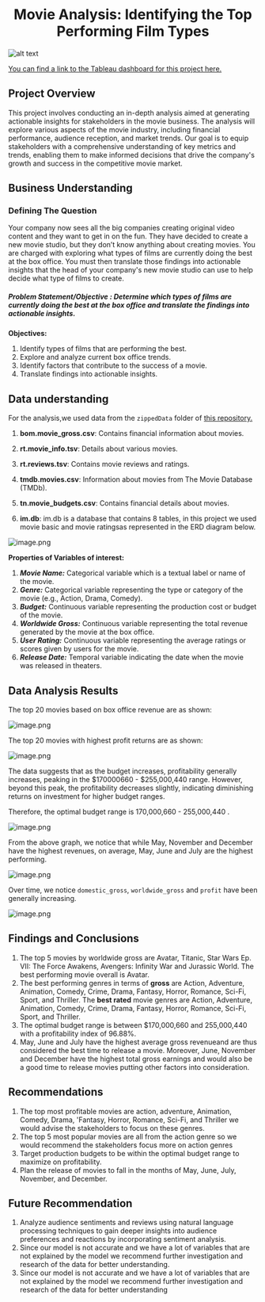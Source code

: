 # <h1 style="text-align: center;">Movie Analysis: Identifying the Top Performing Film Types </h1>
![alt text](avatar.jpeg)

[You can find a link to the Tableau dashboard for this project here.](https://public.tableau.com/app/profile/vallary.banda/viz/MOVIEANALYSISDASHBOARD_17219995561240/ADASHBOARDREPRSENTINGMOVIEANALYSIS) 


## Project Overview
This project involves conducting an in-depth analysis aimed at generating actionable insights for stakeholders in the movie business. The analysis will explore various aspects of the movie industry, including financial performance, audience reception, and market trends. Our goal is to equip stakeholders with a comprehensive understanding of key metrics and trends, enabling them to make informed decisions that drive the company's growth and success in the competitive movie market.

## Business Understanding

### Defining The Question
Your company now sees all the big companies creating original video content and they want to get in on the fun. They have decided to create a new movie studio, but they don’t know anything about creating movies. You are charged with exploring what types of films are currently doing the best at the box office. You must then translate those findings into actionable insights that the head of your company's new movie studio can use to help decide what type of films to create.

##### **Problem Statement/Objective :** *Determine which types of films are currently doing the best at the box office and translate the findings into actionable insights.*

**Objectives:**
1. Identify types of films that are performing the best.
2. Explore and analyze current box office trends.
3. Identify factors that  contribute to the success of a movie.
4. Translate findings into actionable insights.

## Data understanding
For the analysis,we used data from the `zippedData` folder of [this repository.](https://github.com/learn-co-curriculum/dsc-phase-2-project-v3)

1. **bom.movie_gross.csv**: Contains financial information about movies.

2. **rt.movie_info.tsv**: Details about various movies.

3. **rt.reviews.tsv**: Contains movie reviews and ratings.

4. **tmdb.movies.csv**: Information about movies from The Movie Database (TMDb).

5. **tn.movie_budgets.csv**: Contains financial details about movies.

6.  **im.db**: im.db is a database that contains  8 tables, in this project we used movie basic and movie ratingsas represented in the ERD diagram below.

![image.png](movie_data_erd.jpeg) 


**Properties of Variables of interest:**

1. ***Movie Name:*** Categorical variable which is a textual label or name of the movie.
2. ***Genre:*** Categorical variable representing the type or category of the movie (e.g., Action, Drama, Comedy).
3. ***Budget:*** Continuous variable representing the production cost or budget of the movie.
4. ***Worldwide Gross:*** Continuous variable representing the total revenue generated by the movie at the box office.
5. ***User Rating:*** Continuous variable representing the average ratings or scores given by users for the movie.
6. ***Release Date:*** Temporal variable indicating the date when the movie was released in theaters.

## Data Analysis Results
The top 20 movies based on box office revenue are as shown: 

![image.png](Top_20_movies_by_gross.png)

The top 20 movies with highest profit returns are as shown:

![image.png](Top_20_movies_by_profit.png)

The data suggests that as the budget increases, profitability generally increases, peaking in the $170000660 -
$255,000,440 range. However, beyond this peak, the profitability decreases slightly, indicating diminishing returns on investment for higher budget ranges.

Therefore, the optimal budget range is 170,000,660 - 255,000,440 .


![image.png](profitability_ranges.png)


From the above graph, we notice that while May, November and December have the highest revenues, on average, May, June and July are the highest performing.

![image.png](revenue_by_relese_month.png)


Over time, we notice `domestic_gross`, `worldwide_gross` and `profit` have been generally increasing. 

![image.png](profits_trends.png)

## Findings and Conclusions
1. The top 5 movies by worldwide gross are Avatar, Titanic, Star Wars Ep. VII: The Force Awakens, Avengers: Infinity War and Jurassic World.
The best performing movie overall is Avatar.
2. The best performing genres in terms of **gross** are Action, Adventure, Animation, Comedy, Crime, Drama, Fantasy, Horror, Romance, Sci-Fi, Sport, and Thriller.  The **best rated** movie genres are Action, Adventure, Animation, Comedy, Crime, Drama, Fantasy, Horror, Romance, Sci-Fi, Sport, and Thriller.
3. The optimal budget range is between $170,000,660 and 255,000,440 with a profitability index of 96.88%. 
4. May, June and July have the highest average gross revenueand are thus considered the best time to release a movie. Moreover, June, November and December have the highest total gross earnings and would also be a good time to release movies putting other factors into consideration.


## Recommendations
1. The top most profitable movies are action, adventure, Animation, Comedy, Drama, 'Fantasy, Horror, Romance, Sci-Fi, and Thriller we would advise the stakeholders to focus on these genres.
2. The top 5 most popular movies are all from the action genre so we would recommend the stakeholders focus more on action genres
3. Target production budgets to be within the optimal budget range to maximize on profitability.
4. Plan the release of movies to fall in the months of May, June, July, November, and December.

## Future Recommendation
1. Analyze audience sentiments and reviews using natural language processing techniques to gain deeper insights into audience preferences and reactions by incorporating sentiment analysis.
2. Since our model is not accurate and we have a lot of variables that are not explained by the model we recommend further investigation and research of the data for better understanding.
3. Since our model is not accurate and we have a lot of variables that are not explained by the model we recommend further investigation and research of the data for better understanding















 
